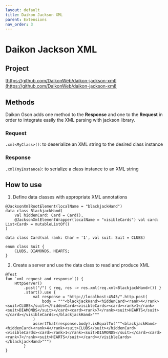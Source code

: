 ```yaml
---
layout: default
title: Daikon Jackson XML
parent: Extensions
nav_order: 3
---
```


# Daikon Jackson XML

## Project
[https://github.com/DaikonWeb/daikon-jackson-xml](https://github.com/DaikonWeb/daikon-jackson-xml)

## Methods
Daikon Gson adds one method to the **Response** and one to the **Request** in order to integrate easily the XML parsing with jackson library.

### Request
`.xml<MyClass>()`: to deserialize an XML string to the desired class instance

### Response
`.xml(myInstance)`: to serialize a class instance to an XML string

## How to use
1. Define data classes with appropriate XML annotations

```
@JacksonXmlRootElement(localName = "blackjackHand")
data class BlackjackHand(
    val hiddenCard: Card = Card(),
    @JacksonXmlElementWrapper(localName = "visibleCards") val card: List<Card> = mutableListOf()
)

data class Card(val rank: Char = '1', val suit: Suit = CLUBS)

enum class Suit {
    CLUBS, DIAMONDS, HEARTS;
}
```

2. Create a server and use the data class to read and produce XML

```
@Test
fun `xml request and response`() {
    HttpServer()
        .post("/") { req, res -> res.xml(req.xml<BlackjackHand>()) }
        .start().use {
            val response = "http://localhost:4545/".http.post(
                body = """<blackjackHand><hiddenCard><rank>4</rank><suit>CLUBS</suit></hiddenCard><visibleCards><card><rank>1</rank><suit>DIAMONDS</suit></card><card><rank>7</rank><suit>HEARTS</suit></card></visibleCards></blackjackHand>"""
            )
            assertThat(response.body).isEqualTo("""<blackjackHand><hiddenCard><rank>4</rank><suit>CLUBS</suit></hiddenCard><visibleCards><card><rank>1</rank><suit>DIAMONDS</suit></card><card><rank>7</rank><suit>HEARTS</suit></card></visibleCards></blackjackHand>""")
        }
}
```
